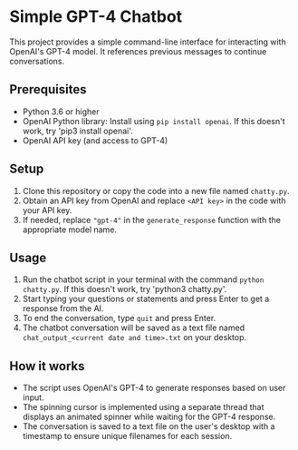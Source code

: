 # Simple GPT-4 Chatbot

This project provides a simple command-line interface for interacting with OpenAI's GPT-4 model. It references previous messages to continue conversations.

## Prerequisites

- Python 3.6 or higher
- OpenAI Python library: Install using `pip install openai`. If this doesn't work, try 'pip3 install openai'.
- OpenAI API key (and access to GPT-4)

## Setup

1. Clone this repository or copy the code into a new file named `chatty.py`.
2. Obtain an API key from OpenAI and replace `<API key>` in the code with your API key.
3. If needed, replace `"gpt-4"` in the `generate_response` function with the appropriate model name.

## Usage

1. Run the chatbot script in your terminal with the command `python chatty.py`. If this doesn't work, try 'python3 chatty.py'.
2. Start typing your questions or statements and press Enter to get a response from the AI.
3. To end the conversation, type `quit` and press Enter.
4. The chatbot conversation will be saved as a text file named `chat_output_<current date and time>.txt` on your desktop.

## How it works

- The script uses OpenAI's GPT-4 to generate responses based on user input.
- The spinning cursor is implemented using a separate thread that displays an animated spinner while waiting for the GPT-4 response.
- The conversation is saved to a text file on the user's desktop with a timestamp to ensure unique filenames for each session.
